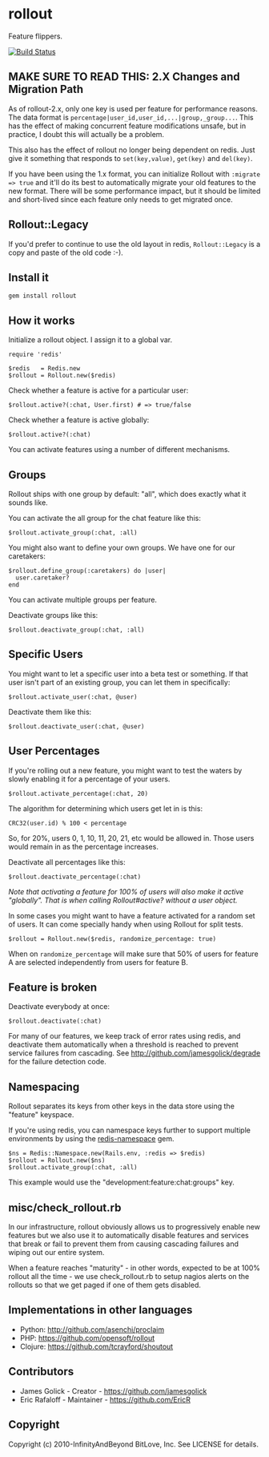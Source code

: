 # rollout

Feature flippers.

[<img src="https://travis-ci.org/FetLife/rollout.svg?branch=master" alt="Build
Status" />](https://travis-ci.org/FetLife/rollout)

## MAKE SURE TO READ THIS: 2.X Changes and Migration Path

As of rollout-2.x, only one key is used per feature for performance reasons.
The data format is `percentage|user_id,user_id,...|group,_group...`. This has
the effect of making concurrent feature modifications unsafe, but in practice,
I doubt this will actually be a problem.

This also has the effect of rollout no longer being dependent on redis. Just
give it something that responds to `set(key,value)`, `get(key)` and
`del(key)`.

If you have been using the 1.x format, you can initialize Rollout with
`:migrate => true` and it'll do its best to automatically migrate your old
features to the new format. There will be some performance impact, but it
should be limited and short-lived since each feature only needs to get
migrated once.

## Rollout::Legacy

If you'd prefer to continue to use the old layout in redis, `Rollout::Legacy`
is a copy and paste of the old code :-).

## Install it

    gem install rollout

## How it works

Initialize a rollout object. I assign it to a global var.

    require 'redis'

    $redis   = Redis.new
    $rollout = Rollout.new($redis)

Check whether a feature is active for a particular user:

    $rollout.active?(:chat, User.first) # => true/false

Check whether a feature is active globally:

    $rollout.active?(:chat)

You can activate features using a number of different mechanisms.

## Groups

Rollout ships with one group by default: "all", which does exactly what it
sounds like.

You can activate the all group for the chat feature like this:

    $rollout.activate_group(:chat, :all)

You might also want to define your own groups. We have one for our caretakers:

    $rollout.define_group(:caretakers) do |user|
      user.caretaker?
    end

You can activate multiple groups per feature.

Deactivate groups like this:

    $rollout.deactivate_group(:chat, :all)

## Specific Users

You might want to let a specific user into a beta test or something. If that
user isn't part of an existing group, you can let them in specifically:

    $rollout.activate_user(:chat, @user)

Deactivate them like this:

    $rollout.deactivate_user(:chat, @user)

## User Percentages

If you're rolling out a new feature, you might want to test the waters by
slowly enabling it for a percentage of your users.

    $rollout.activate_percentage(:chat, 20)

The algorithm for determining which users get let in is this:

    CRC32(user.id) % 100 < percentage

So, for 20%, users 0, 1, 10, 11, 20, 21, etc would be allowed in. Those users
would remain in as the percentage increases.

Deactivate all percentages like this:

    $rollout.deactivate_percentage(:chat)

_Note that activating a feature for 100% of users will also make it active
"globally". That is when calling Rollout#active? without a user object._

In some cases you might want to have a feature activated for a random set of
users. It can come specially handy when using Rollout for split tests.

    $rollout = Rollout.new($redis, randomize_percentage: true)

When on `randomize_percentage` will make sure that 50% of users for feature A
are selected independently from users for feature B.

## Feature is broken

Deactivate everybody at once:

    $rollout.deactivate(:chat)

For many of our features, we keep track of error rates using redis, and
deactivate them automatically when a threshold is reached to prevent service
failures from cascading. See http://github.com/jamesgolick/degrade for the
failure detection code.

## Namespacing

Rollout separates its keys from other keys in the data store using the
"feature" keyspace.

If you're using redis, you can namespace keys further to support multiple
environments by using the
[redis-namespace](https://github.com/resque/redis-namespace) gem.

    $ns = Redis::Namespace.new(Rails.env, :redis => $redis)
    $rollout = Rollout.new($ns)
    $rollout.activate_group(:chat, :all)

This example would use the "development:feature:chat:groups" key.

## misc/check_rollout.rb

In our infrastructure, rollout obviously allows us to progressively enable new
features but we also use it to automatically disable features and services
that break or fail to prevent them from causing cascading failures and wiping
out our entire system.

When a feature reaches "maturity" - in other words, expected to be at 100%
rollout all the time - we use check_rollout.rb to setup nagios alerts on the
rollouts so that we get paged if one of them gets disabled.

## Implementations in other languages

*   Python: http://github.com/asenchi/proclaim
*   PHP: https://github.com/opensoft/rollout
*   Clojure: https://github.com/tcrayford/shoutout


## Contributors

*   James Golick - Creator - https://github.com/jamesgolick
*   Eric Rafaloff - Maintainer - https://github.com/EricR


## Copyright

Copyright (c) 2010-InfinityAndBeyond BitLove, Inc. See LICENSE for details.